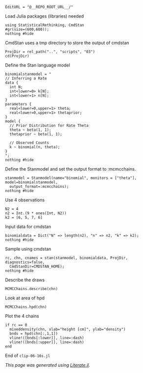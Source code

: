 ```@meta
EditURL = "@__REPO_ROOT_URL__/"
```

Load Julia packages (libraries) needed

```@example clip-17s
using StatisticalRethinking, CmdStan
#gr(size=(600,600));
nothing #hide
```

CmdStan uses a tmp directory to store the output of cmdstan

```@example clip-17s
ProjDir = rel_path("..", "scripts", "03")
cd(ProjDir)
```

Define the Stan language model

```@example clip-17s
binomialstanmodel = "
// Inferring a Rate
data {
  int N;
  int<lower=0> k[N];
  int<lower=1> n[N];
}
parameters {
  real<lower=0,upper=1> theta;
  real<lower=0,upper=1> thetaprior;
}
model {
  // Prior Distribution for Rate Theta
  theta ~ beta(1, 1);
  thetaprior ~ beta(1, 1);

  // Observed Counts
  k ~ binomial(n, theta);
}
";
nothing #hide
```

Define the Stanmodel and set the output format to :mcmcchains.

```@example clip-17s
stanmodel = Stanmodel(name="binomial", monitors = ["theta"], model=binomialstanmodel,
  output_format=:mcmcchains);
nothing #hide
```

Use 4 observations

```@example clip-17s
N2 = 4
n2 = Int.(9 * ones(Int, N2))
k2 = [6, 5, 7, 6]
```

Input data for cmdstan

```@example clip-17s
binomialdata = Dict("N" => length(n2), "n" => n2, "k" => k2);
nothing #hide
```

Sample using cmdstan

```@example clip-17s
rc, chn, cnames = stan(stanmodel, binomialdata, ProjDir, diagnostics=false,
  CmdStanDir=CMDSTAN_HOME);
nothing #hide
```

Describe the draws

```@example clip-17s
MCMCChains.describe(chn)
```

Look at area of hpd

```@example clip-17s
MCMCChains.hpd(chn)
```

Plot the 4 chains

```@example clip-17s
if rc == 0
  mixeddensity(chn, xlab="height [cm]", ylab="density")
  bnds = hpd(chn[:,1,1])
  vline!([bnds[:lower]], line=:dash)
  vline!([bnds[:upper]], line=:dash)
end
```

End of `clip-06-16s.jl`

*This page was generated using [Literate.jl](https://github.com/fredrikekre/Literate.jl).*

